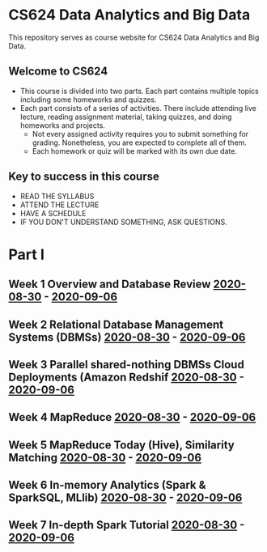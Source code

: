 # CS624 Data Analytics and Big Data

This repository serves as course website for CS624 Data Analytics and Big Data. 

## Welcome to CS624
 * This course is divided into two parts. Each part contains multiple topics including some homeworks and quizzes.
 * Each part consists of a series of activities. There include attending live lecture, reading assignment material, taking quizzes, and doing homeworks and projects.
    * Not every assigned activity requires you to submit something for grading. Nonetheless, you are expected to complete all of them. 
    * Each homework or quiz will be marked with its own due date. 
    
## Key to success in this course
 * READ THE SYLLABUS
 * ATTEND THE LECTURE
 * HAVE A SCHEDULE
 * IF YOU DON'T UNDERSTAND SOMETHING, ASK QUESTIONS.
 


# Part I 
## Week 1 Overview and Database Review [2020-08-30](date:) - [2020-09-06](enddate:)

## Week 2 Relational Database Management Systems (DBMSs) [2020-08-30](date:) - [2020-09-06](enddate:)

## Week 3 Parallel shared-nothing DBMSs Cloud Deployments (Amazon Redshif [2020-08-30](date:) - [2020-09-06](enddate:)

## Week 4 MapReduce [2020-08-30](date:) - [2020-09-06](enddate:)

## Week 5 MapReduce Today (Hive), Similarity Matching [2020-08-30](date:) - [2020-09-06](enddate:)

## Week 6 In-memory Analytics (Spark & SparkSQL, MLlib) [2020-08-30](date:) - [2020-09-06](enddate:)

## Week 7 In-depth Spark Tutorial [2020-08-30](date:) - [2020-09-06](enddate:)

<!---
# Part II

## Week 8 Advertising on the Web [2020-08-30](date:) - [2020-09-06](enddate:)

## Week 9 Clustering, Invited Talk [2020-08-30](date:) - [2020-09-06](enddate:)

## Week 10 Dimensionality Reduction [2020-08-30](date:) - [2020-09-06](enddate:)

## Week 11 Large-Scale Machine Learning [2020-08-30](date:) - [2020-09-06](enddate:)

## Week 12 Recommendation Systems [2020-08-30](date:) - [2020-09-06](enddate:)

## Week 13 Social-Network Graphs Mining, Invited Talk [2020-08-30](date:) - [2020-09-06](enddate:)

## Week 14 Mining Data Streams [2020-08-30](date:) - [2020-09-06](enddate:)

## Week 15 Final Review and Final project presentation [2020-08-30](date:) - [2020-09-06](enddate:)

-->
